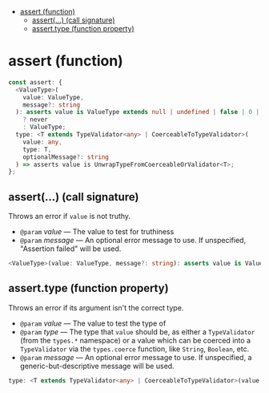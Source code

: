 - [assert (function)](#assert-function)
  - [assert(...) (call signature)](#assert-call-signature)
  - [assert.type (function property)](#asserttype-function-property)

# assert (function)

```ts
const assert: {
  <ValueType>(
    value: ValueType,
    message?: string
  ): asserts value is ValueType extends null | undefined | false | 0 | ""
    ? never
    : ValueType;
  type: <T extends TypeValidator<any> | CoerceableToTypeValidator>(
    value: any,
    type: T,
    optionalMessage?: string
  ) => asserts value is UnwrapTypeFromCoerceableOrValidator<T>;
};
```

## assert(...) (call signature)

Throws an error if `value` is not truthy.

- `@param` _value_ — The value to test for truthiness
- `@param` _message_ — An optional error message to use. If unspecified, "Assertion failed" will be used.

```ts
<ValueType>(value: ValueType, message?: string): asserts value is ValueType extends null | undefined | false | 0 | "" ? never : ValueType;
```

## assert.type (function property)

Throws an error if its argument isn't the correct type.

- `@param` _value_ — The value to test the type of
- `@param` _type_ — The type that `value` should be, as either a `TypeValidator` (from the `types.*` namespace) or a value which can be coerced into a `TypeValidator` via the `types.coerce` function, like `String`, `Boolean`, etc.
- `@param` _message_ — An optional error message to use. If unspecified, a generic-but-descriptive message will be used.

```ts
type: <T extends TypeValidator<any> | CoerceableToTypeValidator>(value: any, type: T, optionalMessage?: string) => asserts value is UnwrapTypeFromCoerceableOrValidator<T>;
```
